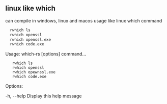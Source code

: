 ## linux like which 
can compile in windows, linux and macos
usage like linux which command

```bash
  rwhich ls
  rwhich openssl
  rwhich openssl.exe
  rwhich code.exe
```


Usage: which-rs [options] command...

       rwhich ls
       rwhich openssl
       rwhich opewnssl.exe
       rwhich code.exe

Options:

  -h, --help    Display this help message
  

